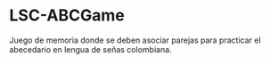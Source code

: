 # LSC-ABCGame
Juego de memoria donde se deben asociar parejas para practicar el abecedario en lengua de señas colombiana.

